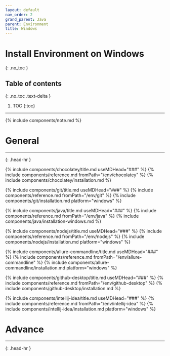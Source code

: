 ```yaml
---
layout: default
nav_order: 2
grand_parent: Java
parent: Environment
title: Windows
---
```


# Install Environment on Windows
{: .no_toc }

## Table of contents
{: .no_toc .text-delta }

1. TOC
{:toc}
---

{% include components/note.md %}

# General
<hr>{: .head-hr }

{% include components/chocolatey/title.md useMDHead="###" %}
{% include components/reference.md fromPath="/env/chocolatey" %}
{% include components/chocolatey/installation.md %}

{% include components/git/title.md useMDHead="###" %}
{% include components/reference.md fromPath="/env/git" %}
{% include components/git/installation.md platform="windows" %}

{% include components/java/title.md useMDHead="###" %}
{% include components/reference.md fromPath="/env/java" %}
{% include components/java/installation-windows.md %}

{% include components/nodejs/title.md useMDHead="###" %}
{% include components/reference.md fromPath="/env/nodejs" %}
{% include components/nodejs/installation.md platform="windows" %}

{% include components/allure-commandline/title.md useMDHead="###" %}
{% include components/reference.md fromPath="/env/allure-commandline" %}
{% include components/allure-commandline/installation.md platform="windows" %}

{% include components/github-desktop/title.md useMDHead="###" %}
{% include components/reference.md fromPath="/env/github-desktop" %}
{% include components/github-desktop/installation.md %}

{% include components/intellij-idea/title.md useMDHead="###" %}
{% include components/reference.md fromPath="/env/intellij-idea" %}
{% include components/intellij-idea/installation.md platform="windows" %}

# Advance
<hr>{: .head-hr }

